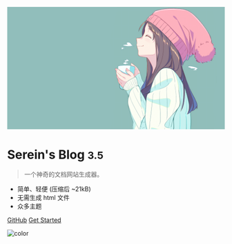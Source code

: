 ![logo](logo.png)

# Serein's Blog <small>3.5</small>

> 一个神奇的文档网站生成器。

- 简单、轻便 (压缩后 ~21kB)
- 无需生成 html 文件
- 众多主题

[GitHub](https://github.com/Serein-github/Serein-github.github.io)
[Get Started](/README)

![color](#f0f0f0)